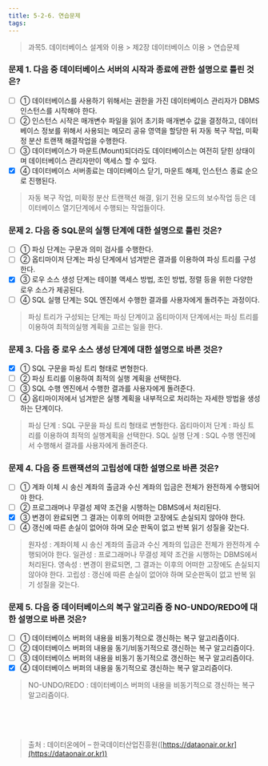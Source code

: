 ```yaml
---
title: 5-2-6. 연습문제
tags: 
---
```


> 과목5. 데이터베이스 설계와 이용 > 제2장 데이터베이스 이용 > 연습문제

### 문제 1. 다음 중 데이터베이스 서버의 시작과 종료에 관한 설명으로 틀린 것은?
  * [ ] ① 데이터베이스를 사용하기 위해서는 권한을 가진 데이터베이스 관리자가 DBMS 인스턴스를 시작해야 한다.
  * [ ] ② 인스턴스 시작은 매개변수 파일을 읽어 초기화 매개변수 값을 결정하고, 데이터베이스 정보를 위해서 사용되는 메모리 공유 영역을 할당한 뒤 자동 복구 작업, 미확정 분산 트랜잭 해결작업을 수행한다. 
  * [ ] ③ 데이터베이스가 마운트(Mount)되더라도 데이터베이스는 여전히 닫힌 상태이며 데이터베이스 관리자만이 액세스 할 수 있다.
  * [x] ④ 데이터베이스 서버종료는 데이터베이스 닫기, 마운트 해제, 인스턴스 종료 순으로 진행된다.
> 자동 복구 작업, 미확정 분산 트랜잭션 해결, 읽기 전용 모드의 보수작업 등은 데이터베이스 열기단계에서 수행되는 작업들이다.
  
### 문제 2. 다음 중 SQL문의 실행 단계에 대한 설명으로 틀린 것은?
  * [ ] ① 파싱 단계는 구문과 의미 검사를 수행한다. 
  * [ ] ② 옵티마이저 단계는 파싱 단계에서 넘겨받은 결과를 이용하여 파싱 트리를 구성한다. 
  * [x] ③ 로우 소스 생성 단계는 테이블 액세스 방법, 조인 방법, 정렬 등을 위한 다양한 로우 소스가 제공된다. 
  * [ ] ④ SQL 실행 단계는 SQL 엔진에서 수행한 결과를 사용자에게 돌려주는 과정이다.
> 파싱 트리가 구성되는 단계는 파싱 단계이고 옵티마이저 단계에서는 파싱 트리를 이용하여 최적의실행 계획을 고르는 일을 한다.
  
### 문제 3. 다음 중 로우 소스 생성 단계에 대한 설명으로 바른 것은?
  * [x] ① SQL 구문을 파싱 트리 형태로 변형한다. 
  * [ ] ② 파싱 트리를 이용하여 최적의 실행 계획을 선택한다. 
  * [ ] ③ SQL 수행 엔진에서 수행한 결과를 사용자에게 돌려준다. 
  * [ ] ④ 옵티마이저에서 넘겨받은 실행 계획을 내부적으로 처리하는 자세한 방법을 생성하는 단계이다.
> 파싱 단계 : SQL 구문을 파싱 트리 형태로 변형한다.
> 옵티마이저 단계 : 파싱 트리를 이용하여 최적의 실행계획을 선택한다.
> SQL 실행 단계 : SQL 수행 엔진에서 수행해서 결과를 사용자에게 돌려준다.
  
### 문제 4. 다음 중 트랜잭션의 고립성에 대한 설명으로 바른 것은?
  * [ ] ① 계좌 이체 시 송신 계좌의 출금과 수신 계좌의 입금은 전체가 완전하게 수행되어야 한다. 
  * [ ] ② 프로그래머나 무결성 제약 조건을 시행하는 DBMS에서 처리된다. 
  * [x] ③ 변경이 완료되면 그 결과는 이후의 어떠한 고장에도 손실되지 않아야 한다. 
  * [ ] ④ 갱신에 따른 손실이 없어야 하며 모순 판독이 없고 반복 읽기 성질을 갖는다.
> 원자성 : 계좌이체 시 송신 계좌의 출금과 수신 계좌의 입금은 전체가 완전하게 수행되어야 한다.
> 일관성 : 프로그래머나 무결성 제약 조건을 시행하는 DBMS에서 처리된다.
> 영속성 : 변경이 완료되면, 그 결과는 이후의 어떠한 고장에도 손실되지 않아야 한다.
> 고립성 : 갱신에 따른 손실이 없어야 하며 모순판독이 없고 반복 읽기 성질을 갖는다.
  
### 문제 5. 다음 중 데이터베이스의 복구 알고리즘 중 NO-UNDO/REDO에 대한 설명으로 바른 것은?
  * [ ] ① 데이터베이스 버퍼의 내용을 비동기적으로 갱신하는 복구 알고리즘이다. 
  * [ ] ② 데이터베이스 버퍼의 내용을 동기/비동기적으로 갱신하는 복구 알고리즘이다. 
  * [ ] ③ 데이터베이스 버퍼의 내용을 비동기 동기적으로 갱신하는 복구 알고리즘이다. 
  * [x] ④ 데이터베이스 버퍼의 내용을 동기적으로 갱신하는 복구 알고리즘이다.
> NO-UNDO/REDO : 데이터베이스 버퍼의 내용을 비동기적으로 갱신하는 복구 알고리즘이다.

<br><br><br>
> 출처 : 데이터온에어 – 한국데이터산업진흥원([https://dataonair.or.kr](https://dataonair.or.kr))